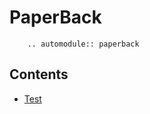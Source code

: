 PaperBack
=========
```eval_rst
    .. automodule:: paperback
```

Contents
--------
* [Test](test.md)



